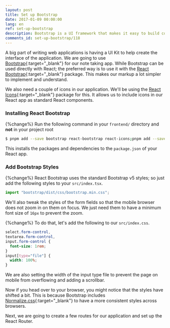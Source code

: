 ```yaml
---
layout: post
title: Set up Bootstrap
date: 2017-01-09 00:00:00
lang: en
ref: set-up-bootstrap
description: Bootstrap is a UI framework that makes it easy to build consistent responsive web apps. We are going to use Bootstrap with our React.js project using the React Bootstrap and the Bootstrap icons from the React Icons package. React Bootstrap and React Icons allow you to use them as standard React components.
comments_id: set-up-bootstrap/118
---
```


A big part of writing web applications is having a UI Kit to help create the interface of the application. We are going to use [Bootstrap](http://getbootstrap.com){:target="_blank"} for our note taking app. While Bootstrap can be used directly with React; the preferred way is to use it with the [React Bootstrap](https://react-bootstrap.github.io){:target="_blank"} package. This makes our markup a lot simpler to implement and understand.

We also need a couple of icons in our application. We'll be using the [React Icons](https://react-icons.github.io/react-icons/){:target="_blank"} package for this. It allows us to include icons in our React app as standard React components.

### Installing React Bootstrap

{%change%} Run the following command in your `frontend/` directory and **not** in your project root

```bash
$ pnpm add --save bootstrap react-bootstrap react-icons;pnpm add --save-dev @types/bootstrap @types/react-bootstrap
```

This installs the packages and dependencies to the `package.json` of your React app.

### Add Bootstrap Styles

{%change%} React Bootstrap uses the standard Bootstrap v5 styles; so just add the following styles to your `src/index.tsx`.

```typescript
import "bootstrap/dist/css/bootstrap.min.css";
```

We'll also tweak the styles of the form fields so that the mobile browser does not zoom in on them on focus. We just need them to have a minimum font size of `16px` to prevent the zoom.

{%change%} To do that, let's add the following to our `src/index.css`.

```css
select.form-control,
textarea.form-control,
input.form-control {
  font-size: 1rem;
}
input[type="file"] {
  width: 100%;
}
```

We are also setting the width of the input type file to prevent the page on mobile from overflowing and adding a scrollbar.

Now if you head over to your browser, you might notice that the styles have shifted a bit. This is because Bootstrap includes [Normalize.css](http://necolas.github.io/normalize.css/){:target="_blank"} to have a more consistent styles across browsers.

Next, we are going to create a few routes for our application and set up the React Router.
